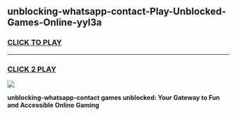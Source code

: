 
## unblocking-whatsapp-contact-Play-Unblocked-Games-Online-yyl3a
<h3>
<a href="https://premium76.site?title=unblocking-whatsapp-contact&ref=25A">CLICK TO PLAY</a></h3>
<hr>

<h3>
<a href="https://premium76.site?title=unblocking-whatsapp-contact&ref=25A">CLICK 2 PLAY</a>
  
</h3>

<a href="https://premium76.site?title=unblocking-whatsapp-contact&ref=25A"><img src="https://clearcache.store/games.png"></a>


**unblocking-whatsapp-contact games unblocked: Your Gateway to Fun and Accessible Online Gaming**
